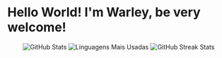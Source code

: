 # Hello World! I'm Warley, be very welcome!

<div align="center">
  <img src="https://github-readme-stats.vercel.app/api?username=warley004&show_icons=true&theme=radical" alt="GitHub Stats" />
  <img src="https://github-readme-stats.vercel.app/api/top-langs/?username=warley004&layout=compact&theme=radical" alt="Linguagens Mais Usadas" />
  <img src="https://github-readme-streak-stats.herokuapp.com/?user=warley004&theme=dark" alt="GitHub Streak Stats" />
</div>


